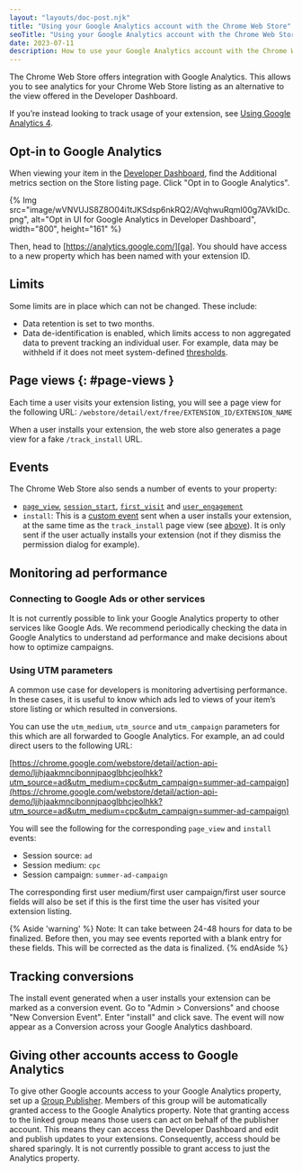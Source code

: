 ```yaml
---
layout: "layouts/doc-post.njk"
title: "Using your Google Analytics account with the Chrome Web Store"
seoTitle: "Using your Google Analytics account with the Chrome Web Store"
date: 2023-07-11
description: How to use your Google Analytics account with the Chrome Web Store
---
```


The Chrome Web Store offers integration with Google Analytics. This allows you to see analytics for
your Chrome Web Store listing as an alternative to the view offered in the Developer Dashboard.

If you’re instead looking to track usage of your extension, see
[Using Google Analytics 4][extensions-ga4].

## Opt-in to Google Analytics

When viewing your item in the [Developer Dashboard][developer-dashboard], find the Additional
metrics section on the Store listing page. Click "Opt in to Google Analytics".

{% Img src="image/wVNVUJS8Z8O04i1tJKSdsp6nkRQ2/AVqhwuRqmI00g7AVkIDc.png", alt="Opt in UI for Google Analytics in Developer Dashboard", width="800", height="161" %}

Then, head to [https://analytics.google.com/][ga]. You should have access to a new property which
has been named with your extension ID.

## Limits

Some limits are in place which can not be changed. These include:

- Data retention is set to two months.
- Data de-identification is enabled, which limits access to non aggregated data to prevent tracking
an individual user. For example, data may be withheld if it does not meet system-defined
[thresholds][ga-thresholds].

## Page views {: #page-views }

Each time a user visits your extension listing, you will see a page view for the following URL: `/webstore/detail/ext/free/EXTENSION_ID/EXTENSION_NAME`

When a user installs your extension, the web store also generates a page view for a fake
`/track_install` URL.

## Events

The Chrome Web Store also sends a number of events to your property:

- [`page_view`][ga-pageview], [`session_start`][ga-sessionstart], [`first_visit`][ga-firstvisit] and
[`user_engagement`][ga-userengagement]
- `install`: This is a [custom event][ga-custom-events] sent when a user installs your extension, at
the same time as the `track_install` page view (see [above](#page-views)). It is only sent if the
user actually installs your extension (not if they dismiss the permission dialog for example).

## Monitoring ad performance

### Connecting to Google Ads or other services

It is not currently possible to link your Google Analytics property to other services like Google
Ads. We recommend periodically checking the data in Google Analytics to understand ad performance
and make decisions about how to optimize campaigns.

### Using UTM parameters

A common use case for developers is monitoring advertising performance. In these cases, it is useful
to know which ads led to views of your item’s store listing or which resulted in conversions.

You can use the `utm_medium`, `utm_source` and `utm_campaign` parameters for this which are all
forwarded to Google Analytics. For example, an ad could direct users to the following URL:

[https://chrome.google.com/webstore/detail/action-api-demo/ljjhjaakmncibonnjpaoglbhcjeolhkk?utm_source=ad&utm_medium=cpc&utm_campaign=summer-ad-campaign](https://chrome.google.com/webstore/detail/action-api-demo/ljjhjaakmncibonnjpaoglbhcjeolhkk?utm_source=ad&utm_medium=cpc&utm_campaign=summer-ad-campaign)

You will see the following for the corresponding `page_view` and `install` events:

- Session source: `ad`
- Session medium: `cpc`
- Session campaign: `summer-ad-campaign`

The corresponding first user medium/first user campaign/first user source fields will also be set if
this is the first time the user has visited your extension listing.

{% Aside 'warning' %}
Note: It can take between 24-48 hours for data to be finalized. Before then, you may see events
reported with a blank entry for these fields. This will be corrected as the data is finalized.
{% endAside %}

## Tracking conversions

The install event generated when a user installs your extension can be marked as a conversion event.
Go to "Admin > Conversions" and choose "New Conversion Event". Enter "install" and click save. The
event will now appear as a Conversion across your Google Analytics dashboard.

## Giving other accounts access to Google Analytics

To give other Google accounts access to your Google Analytics property, set up a
[Group Publisher][group-publisher]. Members of this group will be automatically granted access to
the Google Analytics property. Note that granting access to the linked group means those users can
act on behalf of the publisher account. This means they can access the Developer Dashboard and edit
and publish updates to your extensions. Consequently, access should be shared sparingly. It is not
currently possible to grant access to just the Analytics property.

[developer-dashboard]: https://chrome.google.com/webstore/devconsole/
[ga]: https://analytics.google.com/
[ga-thresholds]: https://support.google.com/analytics/answer/9383630
[ga-pageview]: https://support.google.com/analytics/answer/9234069#page_view
[ga-sessionstart]: https://support.google.com/analytics/answer/9234069#session_start
[ga-firstvisit]: https://support.google.com/analytics/answer/9234069#first_visit
[ga-userengagement]: https://support.google.com/analytics/answer/9234069#user_engagement
[ga-custom-events]: https://support.google.com/analytics/answer/12229021
[extensions-ga4]: /docs/extensions/mv3/tut_analytics/
[group-publisher]: /docs/webstore/group-publishers/